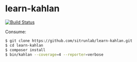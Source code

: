 # learn-kahlan

[![Build Status](https://travis-ci.org/sitrunlab/learn-kahlan.svg)](https://travis-ci.org/sitrunlab/learn-kahlan)

Consume:

```bash
$ git clone https://github.com/sitrunlab/learn-kahlan.git
$ cd learn-kahlan
$ composer install
$ bin/kahlan --coverage=4 --reporter=verbose
```
